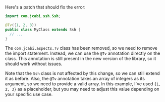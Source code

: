 Here's a patch that should fix the error:

```java
import com.jcabi.ssh.Ssh;

@Tv({1, 2, 3})
public class MyClass extends Ssh {
  // ...
}
```

The `com.jcabi.aspects.Tv` class has been removed, so we need to remove the import statement. Instead, we can use the `@Tv` annotation directly on the class. This annotation is still present in the new version of the library, so it should work without issues.

Note that the `Ssh` class is not affected by this change, so we can still extend it as before. Also, the `@Tv` annotation takes an array of integers as its argument, so we need to provide a valid array. In this example, I've used `{1, 2, 3}` as a placeholder, but you may need to adjust this value depending on your specific use case.